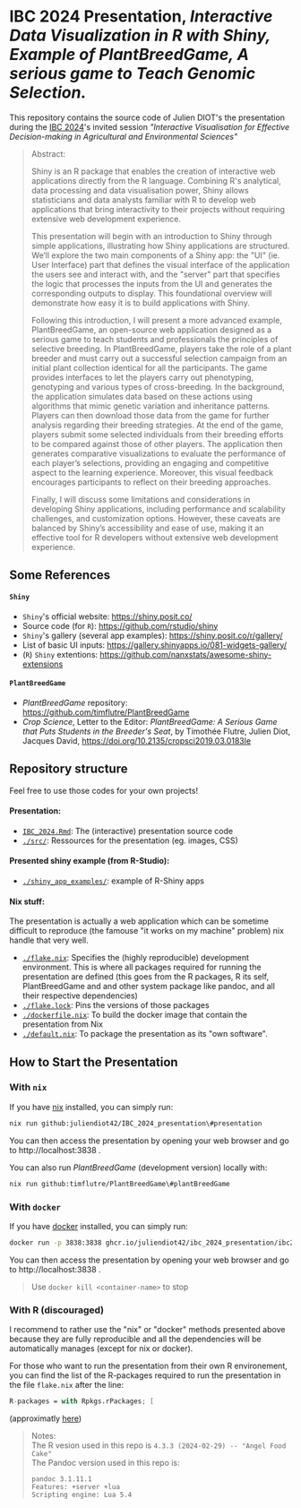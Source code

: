 # IBC 2024 Presentation, *Interactive Data Visualization in R with Shiny, Example of PlantBreedGame, A serious game to Teach Genomic Selection.*

This repository contains the source code of Julien DIOT's the presentation during the 
[IBC 2024](https://www.ibc2024.org/home)'s invited session *"Interactive Visualisation for Effective Decision-making in Agricultural and Environmental Sciences"*

> Abstract:
>
> Shiny is an R package that enables the creation of interactive web
> applications directly from the R language. Combining R's analytical, data
> processing and data visualisation power, Shiny allows statisticians and data
> analysts familiar with R to develop web applications that bring interactivity
> to their projects without requiring extensive web development experience.
> 
> This presentation will begin with an introduction to Shiny through simple
> applications, illustrating how Shiny applications are structured. We’ll explore
> the two main components of a Shiny app: the "UI" (ie. User Interface) part that
> defines the visual interface of the application the users see and interact with,
> and the "server" part that specifies the logic that processes the inputs from
> the UI and generates the corresponding outputs to display. This foundational
> overview will demonstrate how easy it is to build applications with Shiny.
> 
> Following this introduction, I will present a more advanced example,
> PlantBreedGame, an open-source web application designed as a serious game to
> teach students and professionals the principles of selective breeding. In
> PlantBreedGame, players take the role of a plant breeder and must carry out a
> successful selection campaign from an initial plant collection identical for all
> the participants. The game provides interfaces to let the players carry out
> phenotyping, genotyping and various types of cross-breeding. In the background,
> the application simulates data based on these actions using algorithms that
> mimic genetic variation and inheritance patterns. Players can then download
> those data from the game for further analysis regarding their breeding
> strategies. At the end of the game, players submit some selected individuals
> from their breeding efforts to be compared against those of other players.
> The application then generates comparative visualizations to evaluate the
> performance of each player’s selections, providing an engaging and competitive
> aspect to the learning experience. Moreover, this visual feedback encourages
> participants to reflect on their breeding approaches.
> 
> Finally, I will discuss some limitations and considerations in developing
> Shiny applications, including performance and scalability challenges, and
> customization options. However, these caveats are balanced by Shiny’s
> accessibility and ease of use, making it an effective tool for R developers
> without extensive web development experience.

## Some References

#### `Shiny`
- `Shiny`'s official website: https://shiny.posit.co/
- Source code (for `R`): https://github.com/rstudio/shiny
- `Shiny`'s gallery (several app examples): https://shiny.posit.co/r/gallery/
- List of basic UI inputs: https://gallery.shinyapps.io/081-widgets-gallery/
- (`R`) `Shiny` extentions: https://github.com/nanxstats/awesome-shiny-extensions


#### `PlantBreedGame`
- *PlantBreedGame* repository: https://github.com/timflutre/PlantBreedGame
- *Crop Science*, Letter to the Editor: *PlantBreedGame: A Serious Game that Puts Students in the Breeder's Seat*, by Timothée Flutre, Julien Diot, Jacques David, https://doi.org/10.2135/cropsci2019.03.0183le

## Repository structure

Feel free to use those codes for your own projects!

#### Presentation:
- [`IBC_2024.Rmd`](./IBC_2024.Rmd): The (interactive) presentation source code  
- [`./src/`](./src/): Ressources for the presentation (eg. images, CSS)

#### Presented shiny example (from R-Studio):
- [`./shiny_app_examples/`](./shiny_app_example/): example of R-Shiny apps

#### Nix stuff:

The presentation is actually a web application which can be sometime difficult to reproduce (the famouse "it works on my machine" problem) nix handle that very well.

- [`./flake.nix`](./flake.nix): Specifies the (highly reproducible) development environment.
This is where all packages required for running the presentation are defined (this goes from the R packages, R its self, PlantBreedGame and and other system package like pandoc, and all their respective dependencies)
- [`./flake.lock`](./flake.lock): Pins the versions of those packages
- [`./dockerfile.nix`](./dockerfile.nix): To build the docker image that contain the presentation from Nix
- [`./default.nix`](./default.nix): To package the presentation as its "own software".


## How to Start the Presentation

### With `nix`

If you have [nix](https://nixos.org/) installed, you can simply run: 

```sh
nix run github:juliendiot42/IBC_2024_presentation\#presentation
```

You can then access the presentation by opening your web browser and go to http://localhost:3838 .

You can also run *PlantBreedGame* (development version) locally with:

```sh
nix run github:timflutre/PlantBreedGame\#plantBreedGame
```

### With `docker`

If you have [docker](https://www.docker.com/) installed, you can simply run: 

```sh
docker run -p 3838:3838 ghcr.io/juliendiot42/ibc_2024_presentation/ibc2024presentation:latest
```

You can then access the presentation by opening your web browser and go to http://localhost:3838 .

> Use `docker kill <container-name>` to stop 

### With R (discouraged)

I recommend to rather use the "nix" or "docker" methods presented above because
they are fully reproducible and all the dependencies will be automatically manages
(except for nix or docker).

For those who want to run the presentation from their own R environement, you
can find the list of the R-packages required to run the presentation in the file
`flake.nix` after the line:

```nix
R-packages = with Rpkgs.rPackages; [
```

(approximatly [here](https://github.com/juliendiot42/IBC_2024_presentation/blob/master/flake.nix#L38))

> Notes:  
> The R vesion used in this repo is `4.3.3 (2024-02-29) -- "Angel Food Cake"`  
> The Pandoc version used in this repo is:
>  ```
>  pandoc 3.1.11.1
>  Features: +server +lua
>  Scripting engine: Lua 5.4
>  ```

